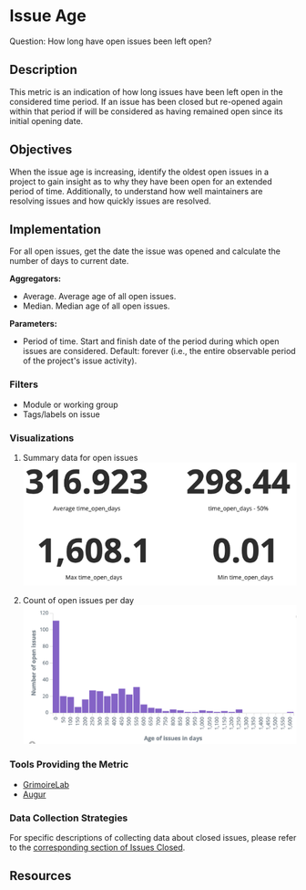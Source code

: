 # Issue Age

Question: How long have open issues been left open?

## Description
This metric is an indication of how long issues have been left open in the considered time period. If an issue has been closed but re-opened again within that period if will be considered as having remained open since its initial opening date.

## Objectives
When the issue age is increasing, identify the oldest open issues in a project to gain insight as to why they have been open for an extended period of time. Additionally, to understand how well maintainers are resolving issues and how quickly issues are resolved. 

## Implementation
For all open issues, get the date the issue was opened and calculate the number of days to current date.

**Aggregators:**
* Average. Average age of all open issues.
* Median. Median age of all open issues.

**Parameters:**
* Period of time. Start and finish date of the period during which open issues are considered. Default: forever (i.e., the entire observable period of the project's issue activity).

### Filters
* Module or working group
* Tags/labels on issue

### Visualizations

1. Summary data for open issues
![Summary data for open issues](./images/open_issue_data.png)

2. Count of open issues per day
![Count of open issues per day](./images/open_issue_count_timeseries.png)

### Tools Providing the Metric

* [GrimoireLab](https://chaoss.github.io/grimoirelab/)
* [Augur](http://augur.osshealth.io/api_docs/#api-Evolution-Open_Issue_Age_Repo_)

### Data Collection Strategies 

For specific descriptions of collecting data about closed issues, please refer to the [corresponding section of Issues Closed](./Issues_Closed.md#data-collection-strategies).

## Resources
